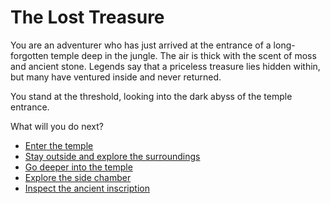 # The Lost Treasure

You are an adventurer who has just arrived at the entrance of a long-forgotten temple deep in the jungle. The air is thick with the scent of moss and ancient stone. Legends say that a priceless treasure lies hidden within, but many have ventured inside and never returned.

You stand at the threshold, looking into the dark abyss of the temple entrance.

What will you do next?

- [Enter the temple](enter-temple.md)
- [Stay outside and explore the surroundings](explore-outside.md)
- [Go deeper into the temple](deeper-temple.md)
- [Explore the side chamber](side-chamber.md)
- [Inspect the ancient inscription](ancient-inscription.md)

